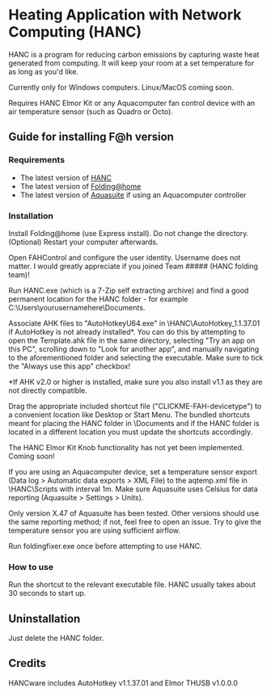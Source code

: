 # Heating Application with Network Computing (HANC)
HANC is a program for reducing carbon emissions by capturing waste heat generated from computing. It will keep your room at a set temperature for as long as you'd like.

Currently only for Windows computers. Linux/MacOS coming soon.

Requires HANC Elmor Kit or any Aquacomputer fan control device with an air temperature sensor (such as Quadro or Octo).

## Guide for installing F@h version

### Requirements
* The latest version of [HANC](https://github.com/Vitamoon/HANC/releases)
* The latest version of [Folding@home](https://foldingathome.org/start-folding)
* The latest version of [Aquasuite](https://aquacomputer.de/software.html) if using an Aquacomputer controller

### Installation
Install Folding@home (use Express install). Do not change the directory. (Optional) Restart your computer afterwards.

Open FAHControl and configure the user identity. Username does not matter. I would greatly appreciate if you joined Team ##### (HANC folding team)!

Run HANC.exe (which is a 7-Zip self extracting archive) and find a good permanent location for the HANC folder - for example C:\Users\yourusernamehere\Documents.

Associate AHK files to "AutoHotkeyU64.exe" in \HANC\AutoHotkey_1.1.37.01 if AutoHotkey is not already installed*. You can do this by attempting to open the Template.ahk file in the same directory, selecting "Try an app on this PC", scrolling down to "Look for another app", and manually navigating to the aforementioned folder and selecting the executable. Make sure to tick the "Always use this app" checkbox!

*If AHK v2.0 or higher is installed, make sure you also install v1.1 as they are not directly compatible.

Drag the appropriate included shortcut file ("CLICKME-FAH-devicetype") to a convenient location like Desktop or Start Menu. The bundled shortcuts meant for placing the HANC folder in \Documents and if the HANC folder is located in a different location you must update the shortcuts accordingly.

The HANC Elmor Kit Knob functionality has not yet been implemented. Coming soon!

If you are using an Aquacomputer device, set a temperature sensor export (Data log > Automatic data exports > XML File) to the aqtemp.xml file in \HANC\Scripts with interval 1m. Make sure Aquasuite uses Celsius for data reporting (Aquasuite > Settings > Units).

Only version X.47 of Aquasuite has been tested. Other versions should use the same reporting method; if not, feel free to open an issue. Try to give the temperature sensor you are using sufficient airflow.

Run foldingfixer.exe once before attempting to use HANC.

### How to use
Run the shortcut to the relevant executable file. HANC usually takes about 30 seconds to start up.

## Uninstallation
Just delete the HANC folder.

## Credits
HANCware includes AutoHotkey v1.1.37.01 and Elmor THUSB v1.0.0.0